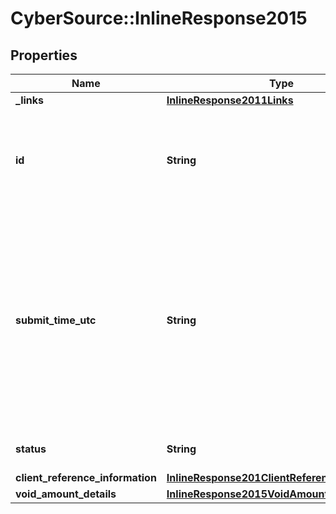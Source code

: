# CyberSource::InlineResponse2015

## Properties
Name | Type | Description | Notes
------------ | ------------- | ------------- | -------------
**_links** | [**InlineResponse2011Links**](InlineResponse2011Links.md) |  | [optional] 
**id** | **String** | An unique identification number assigned by CyberSource to identify the submitted request. | [optional] 
**submit_time_utc** | **String** | Time of request in UTC. &#x60;Format: YYYY-MM-DDThh:mm:ssZ&#x60;  Example 2016-08-11T22:47:57Z equals August 11, 2016, at 22:47:57 (10:47:57 p.m.). The T separates the date and the time. The Z indicates UTC.  | [optional] 
**status** | **String** | The status of the submitted transaction. | [optional] 
**client_reference_information** | [**InlineResponse201ClientReferenceInformation**](InlineResponse201ClientReferenceInformation.md) |  | [optional] 
**void_amount_details** | [**InlineResponse2015VoidAmountDetails**](InlineResponse2015VoidAmountDetails.md) |  | [optional] 


